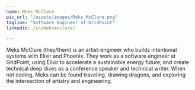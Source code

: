 ```yaml
---
name: Meks McClure
pic_url: "/assets/images/Meks_McClure.png"
tagline: "Software Engineer at GridPoint"
linkedin: /in/meksmcclure/

---
```

Meks McClure (they/them) is an artist-engineer who builds intentional systems with Elixir and Phoenix. They work as a software engineer at GridPoint, using Elixir to accelerate a sustainable energy future, and create technical deep dives as a conference speaker and technical writer. When not coding, Meks can be found traveling, drawing dragons, and exploring the intersection of artistry and engineering.
